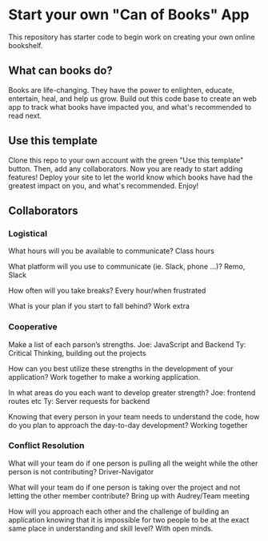 # Start your own "Can of Books" App

This repository has starter code to begin work on creating your own online bookshelf.

## What can books do?

Books are life-changing. They have the power to enlighten, educate, entertain, heal, and help us grow. Build out this code base to create an web app to track what books have impacted you, and what's recommended to read next.

## Use this template

Clone this repo to your own account with the green "Use this template" button. Then, add any collaborators. Now you are ready to start adding features! Deploy your site to let the world know which books have had the greatest impact on you, and what's recommended. Enjoy!

## Collaborators

### Logistical

What hours will you be available to communicate?
Class hours

What platform will you use to communicate (ie. Slack, phone …)?
Remo, Slack

How often will you take breaks?
Every hour/when frustrated

What is your plan if you start to fall behind?
Work extra

### Cooperative

Make a list of each parson’s strengths.
Joe: JavaScript and Backend
Ty: Critical Thinking, building out the projects

How can you best utilize these strengths in the development of your application?
Work together to make a working application.

In what areas do you each want to develop greater strength?
Joe: frontend routes etc
Ty: Server requests for backend

Knowing that every person in your team needs to understand the code, how do you plan to approach the day-to-day development?
Working together

### Conflict Resolution

What will your team do if one person is pulling all the weight while the other person is not contributing?
Driver-Navigator

What will your team do if one person is taking over the project and not letting the other member contribute?
Bring up with Audrey/Team meeting

How will you approach each other and the challenge of building an application knowing that it is impossible for two people to be at the exact same place in understanding and skill level?
With open minds.
